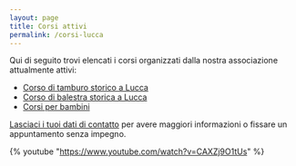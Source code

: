 ```yaml
---
layout: page
title: Corsi attivi
permalink: /corsi-lucca
---
```


Qui di seguito trovi elencati i corsi organizzati dalla nostra associazione
attualmente attivi:

* [Corso di tamburo storico a Lucca](/corso-tamburo-lucca)
* [Corso di balestra storica a Lucca](/corso-balestra-lucca)
* [Corsi per bambini](/corsi-bambini-tamburo-balestra-lucca)
  
[Lasciaci i tuoi dati di contatto](https://forms.gle/wHmauk2MYKPrpaiUA) per
avere maggiori informazioni o fissare un appuntamento senza impegno.

{% youtube "https://www.youtube.com/watch?v=CAXZj9O1tUs" %}
